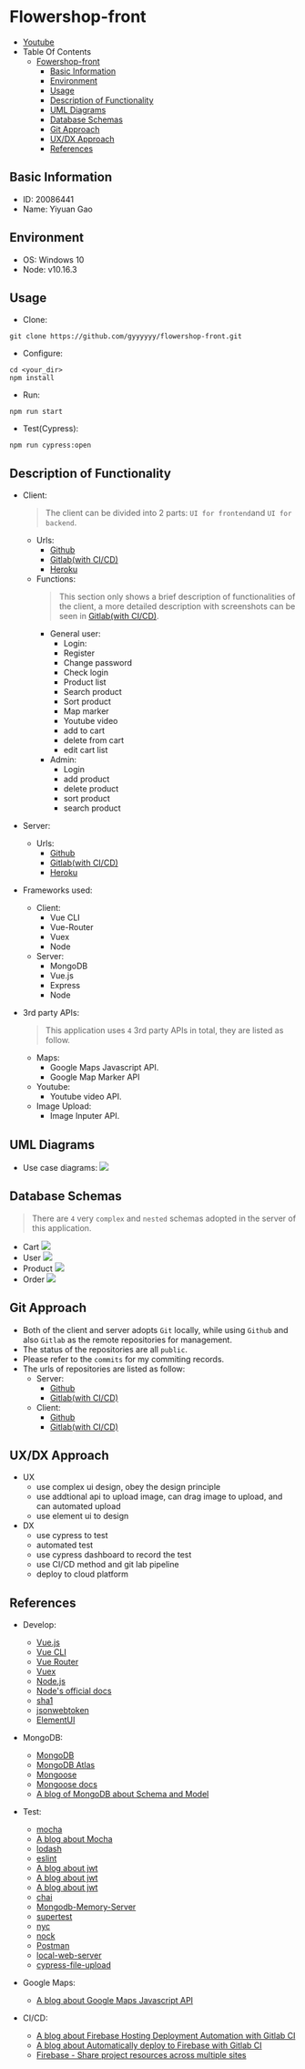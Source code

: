 # Flowershop-front
- [Youtube](https://youtu.be/xwDiNY9fEPI)
- Table Of Contents
  - [Fowershop-front](#Flowershop-front)
    * [Basic Information](#basic-information)
    * [Environment](#environment)
    * [Usage](#usage)
    * [Description of Functionality](#description-of-functionality)
    * [UML Diagrams](#uml-diagrams)
    * [Database Schemas](#database-schemas)
    * [Git Approach](#git-approach)
    * [UX/DX Approach](#ux-dx-approach)
    * [References](#references)

## Basic Information
- ID: 20086441
- Name: Yiyuan Gao

## Environment
- OS: Windows 10
- Node: v10.16.3

## Usage
- Clone:
```
git clone https://github.com/gyyyyyy/flowershop-front.git
```
- Configure:
```
cd <your_dir>
npm install
```
- Run:
```
npm run start
```
- Test(Cypress):
```
npm run cypress:open
```

## Description of Functionality
- Client:
  >The client can be divided into 2 parts: `UI for frontend`and `UI for backend`.
  - Urls:
    - [Github](https://github.com/gyyyyyy/flowershop-front)
    - [Gitlab(with CI/CD)](https://gitlab.com/gyy01467/flowershop-front)
    - [Heroku](https://flowershop-front.herokuapp.com/)
  - Functions:
    >This section only shows a brief description of functionalities of the client, a more detailed description with screenshots can be seen in [Gitlab(with CI/CD)](https://gitlab.com/gyy01467/flowershop-front).
    - General user:
      - Login:
      - Register
      - Change password
      - Check login
      - Product list
      - Search product
      - Sort product
      - Map marker
      - Youtube video
      - add to cart
      - delete from cart
      - edit cart list
    - Admin:
      - Login
      - add product
      - delete product
      - sort product
      - search product 
- Server:
  - Urls:
    - [Github](https://github.com/gyyyyyy/flowershop-master)
    - [Gitlab(with CI/CD)](https://gitlab.com/gyy01467/flowershop-master)
    - [Heroku](https://flowershop-master.herokuapp.com/)

- Frameworks used:
  - Client:
    - Vue CLI
    - Vue-Router
    - Vuex
    - Node
  - Server:
    - MongoDB
    - Vue.js
    - Express
    - Node
- 3rd party APIs:
  >This application uses `4` 3rd party APIs in total, they are listed as follow.
  - Maps:
    - Google Maps Javascript API.
    - Google Map Marker API
  - Youtube:
      - Youtube video API.
  - Image Upload:
      - Image Inputer API.
## UML Diagrams
- Use case diagrams:
  ![](./assets/usecase.png)

## Database Schemas
>There are `4` very `complex` and `nested` schemas adopted in the server of this application.

- Cart 
![](./assets/cart.png)
- User
![](./assets/user.png)
- Product 
![](./assets/product.png)
- Order
![](./assets/order.png)


## Git Approach
- Both of the client and server adopts `Git` locally, while using `Github` and also `Gitlab` as the remote repositories for management.
- The status of the repositories are all `public`.
- Please refer to the `commits` for my commiting records.
- The urls of repositories are listed as follow:
  - Server:
    - [Github](https://github.com/gyyyyyy/flowershop-master)
    - [Gitlab(with CI/CD)](https://gitlab.com/gyy01467/flowershop-master)
  - Client:
    - [Github](https://github.com/gyyyyyy/flowershop-front)
    - [Gitlab(with CI/CD)](https://gitlab.com/gyy01467/flowershop-front)

## UX/DX Approach
- UX
  - use complex ui design, obey the design principle
  - use addtional api to upload image, can drag image to upload, and can automated upload
  - use element ui to design
- DX
   - use cypress to test
   - automated test
   - use cypress dashboard to record the test
   - use CI/CD method and git lab pipeline
   - deploy to cloud platform

## References
- Develop:
  - [Vue.js](https://vuejs.org/index.html)
  - [Vue CLI](https://cli.vuejs.org/)
  - [Vue Router](https://router.vuejs.org/)
  - [Vuex](https://vuex.vuejs.org/guide/)
  - [Node.js](https://nodejs.org/zh-cn/)
  - [Node's official docs](https://nodejs.org/zh-cn/docs/)
  - [sha1](https://www.npmjs.com/package/js-sha1)
  - [jsonwebtoken](https://www.npmjs.com/package/jsonwebtoken)
  - [ElementUI](https://element.eleme.cn/#/en-US/component/installation)

- MongoDB:
  - [MongoDB](https://www.mongodb.com/)
  - [MongoDB Atlas](https://www.mongodb.com/cloud/atlas)
  - [Mongoose](https://mongoosejs.com/)
  - [Mongoose docs](http://www.nodeclass.com/api/mongoose.html#quick_start)
  - [A blog of MongoDB about Schema and Model](https://www.jianshu.com/p/29c55aae3d6f)

- Test:
  - [mocha](https://mochajs.org/)
  - [A blog about Mocha](http://www.ruanyifeng.com/blog/2015/12/a-mocha-tutorial-of-examples.html)
  - [lodash](https://lodash.com/)
  - [eslint](https://eslint.org/)
  - [A blog about jwt](http://www.ruanyifeng.com/blog/2018/07/json_web_token-tutorial.html)
  - [A blog about jwt](https://www.jb51.net/article/162523.htm)
  - [A blog about jwt](https://segmentfault.com/a/1190000014062679?utm_source=tag-newest)
  - [chai](https://www.chaijs.com/)
  - [Mongodb-Memory-Server](https://github.com/nodkz/mongodb-memory-server)
  - [supertest](https://github.com/visionmedia/supertest)
  - [nyc](https://github.com/istanbuljs/nyc)
  - [nock](https://github.com/nock/nock)
  - [Postman](https://www.getpostman.com/)
  - [local-web-server](https://www.npmjs.com/package/local-web-server)
  - [cypress-file-upload](https://github.com/abramenal/cypress-file-upload)
- Google Maps:
  - [A blog about Google Maps Javascript API](https://alligator.io/vuejs/vue-google-maps/)
- CI/CD:
  - [A blog about Firebase Hosting Deployment Automation with Gitlab CI](https://medium.com/@rambabusaravanan/firebase-hosting-deployment-automation-with-gitlab-ci-f3fad9130d62)
  - [A blog about Automatically deploy to Firebase with Gitlab CI](https://medium.com/evenbit/automatically-deploy-to-firebase-with-gitlab-ci-546f194c44d8)
  - [Firebase - Share project resources across multiple sites](https://firebase.google.com/docs/hosting/multisites)

